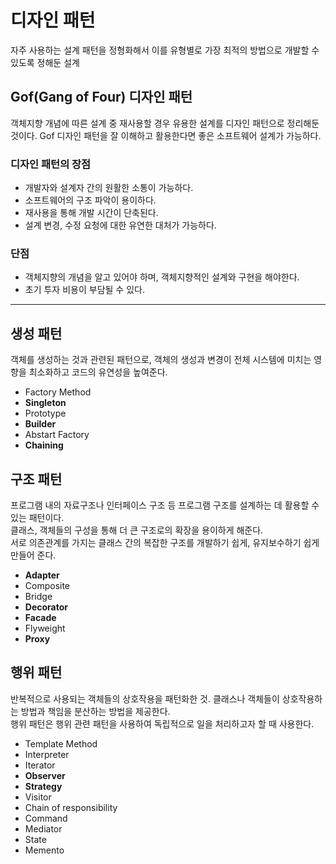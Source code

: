 # 디자인 패턴
자주 사용하는 설계 패턴을 정형화해서 이를 유형별로 가장 최적의 방법으로 개발할 수 있도록 정해둔 설계

## Gof(Gang of Four) 디자인 패턴
객체지향 개념에 따른 설계 중 재사용할 경우 유용한 설계를 디자인 패턴으로 정리해둔 것이다.
Gof 디자인 패턴을 잘 이해하고 활용한다면 좋은 소프트웨어 설계가 가능하다.

### 디자인 패턴의 장점
- 개발자와 설계자 간의 원활한 소통이 가능하다.
- 소프트웨어의 구조 파악이 용이하다.
- 재사용을 통해 개발 시간이 단축된다.
- 설계 변경, 수정 요청에 대한 유연한 대처가 가능하다.

### 단점
- 객체지향의 개념을 알고 있어야 하며, 객체지향적인 설계와 구현을 해야한다.
- 초기 투자 비용이 부담될 수 있다.

<hr>

## 생성 패턴
객체를 생성하는 것과 관련된 패턴으로, 객체의 생성과 변경이 전체 시스템에 미치는 영향을 최소화하고 코드의 유연성을 높여준다.
- Factory Method
- **Singleton**
- Prototype
- **Builder**
- Abstart Factory
- **Chaining**

## 구조 패턴
프로그램 내의 자료구조나 인터페이스 구조 등 프로그램 구조를 설계하는 데 활용할 수 있는 패턴이다.<br>
클래스, 객체들의 구성을 통해 더 큰 구조로의 확장을 용이하게 해준다.<br>
서로 의존관계를 가지는 클래스 간의 복잡한 구조를 개발하기 쉽게, 유지보수하기 쉽게 만들어 준다.
- **Adapter**
- Composite
- Bridge
- **Decorator**
- **Facade**
- Flyweight
- **Proxy**

## 행위 패턴
반복적으로 사용되는 객체들의 상호작용을 패턴화한 것. 클래스나 객체들이 상호작용하는 방법과 책임을 분산하는 방법을 제공한다.<br>
행위 패턴은 행위 관련 패턴을 사용하여 독립적으로 일을 처리하고자 할 때 사용한다.
- Template Method
- Interpreter
- Iterator
- **Observer**
- **Strategy**
- Visitor
- Chain of responsibility
- Command
- Mediator
- State
- Memento

